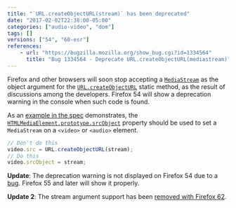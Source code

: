 ```yaml
---
title: "`URL.createObjectURL(stream)` has been deprecated"
date: "2017-02-02T22:38:00-05:00"
categories: ["audio-video", "dom"]
tags: []
versions: ["54", "60-esr"]
references:
    - url: "https://bugzilla.mozilla.org/show_bug.cgi?id=1334564"
      title: "Bug 1334564 - Deprecate URL.createObjectURL(mediastream)"
---
```

Firefox and other browsers will soon stop accepting a [`MediaStream`](https://developer.mozilla.org/docs/Web/API/MediaStream) as the object argument for the [`URL.createObjectURL`](https://developer.mozilla.org/docs/Web/API/URL/createObjectURL) static method, as the result of discussions among the developers. Firefox 54 will show a deprecation warning in the console when such code is found.

As an [example in the spec](https://w3c.github.io/mediacapture-main/#examples) demonstrates, the [`HTMLMediaElement.prototype.srcObject`](https://developer.mozilla.org/docs/Web/API/HTMLMediaElement/srcObject) property should be used to set a `MediaStream` on a `<video>` or `<audio>` element.

```js
// Don't do this
video.src = URL.createObjectURL(stream);
// Do this
video.srcObject = stream;
```

**Update**: The deprecation warning is not displayed on Firefox 54 due to a [bug](https://bugzilla.mozilla.org/show_bug.cgi?id=1369698). Firefox 55 and later will show it properly.

**Update 2**: The stream argument support has been [removed with Firefox 62](https://www.fxsitecompat.dev/en-CA/docs/2018/url-createobjecturl-no-longer-accepts-mediastream-as-argument/).
